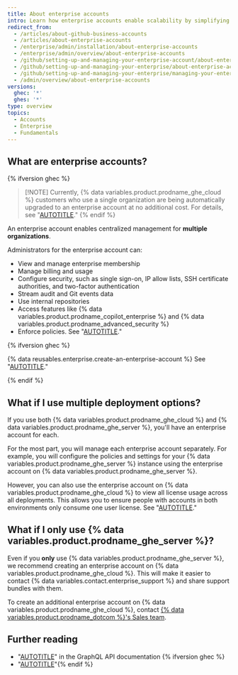 ```yaml
---
title: About enterprise accounts
intro: Learn how enterprise accounts enable scalability by simplifying administration and billing across multiple organizations.
redirect_from:
  - /articles/about-github-business-accounts
  - /articles/about-enterprise-accounts
  - /enterprise/admin/installation/about-enterprise-accounts
  - /enterprise/admin/overview/about-enterprise-accounts
  - /github/setting-up-and-managing-your-enterprise-account/about-enterprise-accounts
  - /github/setting-up-and-managing-your-enterprise/about-enterprise-accounts
  - /github/setting-up-and-managing-your-enterprise/managing-your-enterprise-account/about-enterprise-accounts
  - /admin/overview/about-enterprise-accounts
versions:
  ghec: '*'
  ghes: '*'
type: overview
topics:
  - Accounts
  - Enterprise
  - Fundamentals
---
```


## What are enterprise accounts?

<!-- expires 2024-10-01 -->
{% ifversion ghec %}
> [!NOTE] Currently, {% data variables.product.prodname_ghe_cloud %} customers who use a single organization are being automatically upgraded to an enterprise account at no additional cost. For details, see "[AUTOTITLE](/admin/managing-your-enterprise-account/creating-an-enterprise-account#what-will-happen-after-i-upgrade-my-organization)."
{% endif %}
<!-- end expires 2024-10-01 -->

An enterprise account enables centralized management for **multiple organizations**.

Administrators for the enterprise account can:

* View and manage enterprise membership
* Manage billing and usage
* Configure security, such as single sign-on, IP allow lists, SSH certificate authorities, and two-factor authentication
* Stream audit and Git events data
* Use internal repositories
* Access features like {% data variables.product.prodname_copilot_enterprise %} and {% data variables.product.prodname_advanced_security %}
* Enforce policies. See "[AUTOTITLE](/admin/policies/enforcing-policies-for-your-enterprise/about-enterprise-policies)."

{% ifversion ghec %}

{% data reusables.enterprise.create-an-enterprise-account %} See "[AUTOTITLE](/admin/managing-your-enterprise-account/creating-an-enterprise-account)."

{% endif %}

## What if I use multiple deployment options?

If you use both {% data variables.product.prodname_ghe_cloud %} and {% data variables.product.prodname_ghe_server %}, you'll have an enterprise account for each.

For the most part, you will manage each enterprise account separately. For example, you will configure the policies and settings for your {% data variables.product.prodname_ghe_server %} instance using the enterprise account on {% data variables.product.prodname_ghe_server %}.

However, you can also use the enterprise account on {% data variables.product.prodname_ghe_cloud %} to view all license usage across all deployments. This allows you to ensure people with accounts in both environments only consume one user license. See "[AUTOTITLE](/billing/managing-your-license-for-github-enterprise/syncing-license-usage-between-github-enterprise-server-and-github-enterprise-cloud)."

## What if I only use {% data variables.product.prodname_ghe_server %}?

Even if you **only** use {% data variables.product.prodname_ghe_server %}, we recommend creating an enterprise account on {% data variables.product.prodname_ghe_cloud %}. This will make it easier to contact {% data variables.contact.enterprise_support %} and share support bundles with them.

To create an additional enterprise account on {% data variables.product.prodname_ghe_cloud %}, contact [{% data variables.product.prodname_dotcom %}'s Sales team](https://enterprise.github.com/contact).

## Further reading

* "[AUTOTITLE](/graphql/guides/managing-enterprise-accounts)" in the GraphQL API documentation {% ifversion ghec %}
* "[AUTOTITLE](/admin/user-management/managing-organizations-in-your-enterprise/adding-organizations-to-your-enterprise)"{% endif %}
